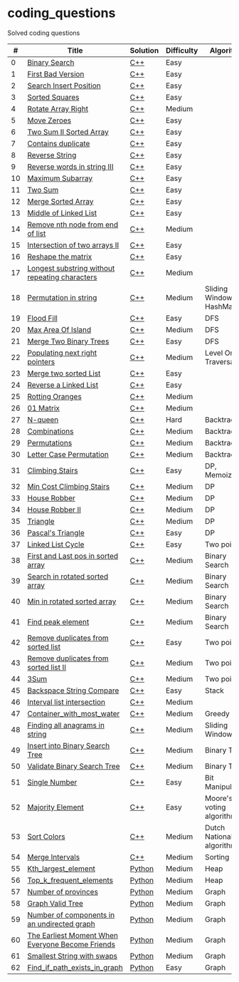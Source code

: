 # coding_questions
Solved coding questions

| # | Title | Solution | Difficulty | Algorithm |
|--| ----- | -------- | ---------- | --------- |
|0|[Binary Search](https://leetcode.com/problems/binary-search/) | [C++](./LeetCode/0.Binary_Search)|Easy|
|1|[First Bad Version](https://leetcode.com/problems/first-bad-version/) | [C++](./LeetCode/1.first_Bad_Version)|Easy|
|2|[Search Insert Position](https://leetcode.com/problems/search-insert-position) | [C++](./LeetCode/2.Search_insert_position)|Easy|
|3|[Sorted Squares](https://leetcode.com/problems/squares-of-a-sorted-array) | [C++](./LeetCode/3.Sorted_squares)|Easy|
|4|[Rotate Array Right](https://leetcode.com/problems/rotate-array/) | [C++](./LeetCode/4.Rotate_Array_Right)|Medium|
|5|[Move Zeroes](https://leetcode.com/problems/move-zeroes/) | [C++](./LeetCode/5.Move_zeroes)|Easy|
|6|[Two Sum II Sorted Array](https://leetcode.com/problems/two-sum-ii-input-array-is-sorted/) | [C++](./LeetCode/6.Two_Sum_II_sorted_array)|Easy|
|7|[Contains duplicate](https://leetcode.com/problems/contains-duplicate/) | [C++](./LeetCode/7.Contains_duplicate)|Easy|
|8|[Reverse String](https://leetcode.com/problems/reverse-string) | [C++](./LeetCode/8.Reverse_string)|Easy|
|9|[Reverse words in string III](https://leetcode.com/problems/reverse-words-in-a-string-iii/) | [C++](./LeetCode/9.Reverse_words_in_string_III)|Easy|
|10|[Maximum Subarray](https://leetcode.com/problems/maximum-subarray) | [C++](./LeetCode/10.Maximum_subarray)|Easy|
|11|[Two Sum](https://leetcode.com/problems/two-sum/) | [C++](./LeetCode/11.Two_sum)|Easy|
|12|[Merge Sorted Array](https://leetcode.com/problems/merge-sorted-array/) | [C++](./LeetCode/12.Merge_sorted_array)|Easy|
|13|[Middle of Linked List](https://leetcode.com/problems/middle-of-the-linked-list/) | [C++](./LeetCode/13.Middle_of_Linked_List)|Easy|
|14|[Remove nth node from end of list](https://leetcode.com/problems/remove-nth-node-from-end-of-list/) | [C++](./LeetCode/14.Remove_nth_node_from_end_of_list)|Medium|
|15|[Intersection of two arrays II](https://leetcode.com/problems/intersection-of-two-arrays-ii/) | [C++](./LeetCode/15.Intersection_of_two_arrays_II)|Easy|
|16|[Reshape the matrix](https://leetcode.com/problems/reshape-the-matrix/) | [C++](./LeetCode/16.Reshape_the_matrix)|Easy|
|17|[Longest substring without repeating characters](https://leetcode.com/problems/longest-substring-without-repeating-characters/) | [C++](./LeetCode/17.Longest_substring_without_repeating_characters)|Medium|
|18|[Permutation in string](https://leetcode.com/problems/permutation-in-string/) | [C++](./LeetCode/18.Permutation_in_string)|Medium|Sliding Window, HashMap|
|19|[Flood Fill](https://leetcode.com/problems/flood-fill/) | [C++](./LeetCode/19.Flood_fill)|Easy|DFS|
|20|[Max Area Of Island](https://leetcode.com/problems/max-area-of-island/) | [C++](./LeetCode/20.Max_area_of_island)|Medium|DFS|
|21|[Merge Two Binary Trees](https://leetcode.com/problems/merge-two-binary-trees/) | [C++](./LeetCode/21.Merge_two_binary_trees)|Easy|DFS|
|22|[Populating next right pointers](https://leetcode.com/problems/populating-next-right-pointers-in-each-node/) | [C++](./LeetCode/22.Populating_next_right_pointers)|Medium|Level Order Traversal|
|23|[Merge two sorted List](https://leetcode.com/problems/merge-two-sorted-lists/) | [C++](./LeetCode/23.Merge_two_sorted_LL)|Easy|
|24|[Reverse a Linked List](https://leetcode.com/problems/reverse-linked-list/) | [C++](./LeetCode/24.Reverse_a_LL)|Easy|
|25|[Rotting Oranges](https://leetcode.com/problems/rotting-oranges/) | [C++](./LeetCode/25.Rotting_oranges)|Medium|
|26|[01 Matrix](https://leetcode.com/problems/01-matrix/) | [C++](./LeetCode/26.01_matrix)|Medium|
|27|[N-queen](https://leetcode.com/problems/n-queens/) | [C++](./LeetCode/27.N-queen)|Hard|Backtracking|
|28|[Combinations](https://leetcode.com/problems/combinations/) | [C++](./LeetCode/28.Combinations)|Medium|Backtracking|
|29|[Permutations](https://leetcode.com/problems/permutations/) | [C++](./LeetCode/29.Permutations)|Medium|Backtracking|
|30|[Letter Case Permutation](https://leetcode.com/problems/letter-case-permutation/) | [C++](./LeetCode/30.Letter_case_permutation)|Medium|Backtracking|
|31|[Climbing Stairs](https://leetcode.com/problems/climbing-stairs/) | [C++](./LeetCode/31.Climbing_stairs)|Easy|DP, Memoization|
|32|[Min Cost Climbing Stairs](https://leetcode.com/problems/min-cost-climbing-stairs/) | [C++](./LeetCode/32.Min_cost_climbing_stairs)|Medium|DP|
|33|[House Robber](https://leetcode.com/problems/house-robber/) | [C++](./LeetCode/33.House_robber)|Medium|DP|
|34|[House Robber II](https://leetcode.com/problems/house-robber-ii/) | [C++](./LeetCode/34.House_robber_II)|Medium|DP|
|35|[Triangle](https://leetcode.com/problems/triangle/) | [C++](./LeetCode/35.Triangle)|Medium|DP|
|36|[Pascal's Triangle](https://leetcode.com/problems/pascals-triangle/) | [C++](./LeetCode/36.Pascal's_triangle)|Easy|DP|
|37|[Linked List Cycle](https://leetcode.com/problems/linked-list-cycle/) | [C++](./LeetCode/37.Linked_list_cycle)|Easy|Two pointer|
|38|[First and Last pos in sorted array](https://leetcode.com/problems/find-first-and-last-position-of-element-in-sorted-array/) | [C++](./LeetCode/38.First_and_last_pos_sorted_array)|Medium|Binary Search|
|39|[Search in rotated sorted array](https://leetcode.com/problems/search-in-rotated-sorted-array/) | [C++](./LeetCode/39.Search_in_rotated_sorted_array)|Medium|Binary Search|
|40|[Min in rotated sorted array](https://leetcode.com/problems/find-minimum-in-rotated-sorted-array/) | [C++](./LeetCode/40.Min_in_rotated_sorted_array)|Medium|Binary Search|
|41|[Find peak element](https://leetcode.com/problems/find-peak-element/) | [C++](./LeetCode/41.Find_peak_element)|Medium|Binary Search|
|42|[Remove duplicates from sorted list](https://leetcode.com/problems/remove-duplicates-from-sorted-list/) | [C++](./LeetCode/42.Remove_duplicates_from_sorted_list)|Easy|Two pointers|
|43|[Remove duplicates from sorted list II](https://leetcode.com/problems/remove-duplicates-from-sorted-list-ii/) | [C++](./LeetCode/43.Remove_duplicates_from_sorted_list_II)|Medium|Two pointers|
|44|[3Sum](https://leetcode.com/problems/3sum/) | [C++](./LeetCode/44.3Sum)|Medium|Two pointers|
|45|[Backspace String Compare](https://leetcode.com/problems/backspace-string-compare/) | [C++](./LeetCode/45.Backspace_string_compare)|Easy|Stack|
|46|[Interval list intersection](https://leetcode.com/problems/interval-list-intersections/) | [C++](./LeetCode/46.Interval_list_intersection)|Medium||
|47|[Container_with_most_water](https://leetcode.com/problems/container-with-most-water/) | [C++](./LeetCode/47.Container_with_most_water)|Medium|Greedy|
|48|[Finding all anagrams in string](https://leetcode.com/problems/find-all-anagrams-in-a-string/) | [C++](./LeetCode/48.Finding_all_anagrams_in_string)|Medium|Sliding Window|
|49|[Insert into Binary Search Tree](https://leetcode.com/problems/insert-into-a-binary-search-tree/) | [C++](./LeetCode/49.Insert_into_binary_search_tree)|Medium|Binary Tree|
|50|[Validate Binary Search Tree](https://leetcode.com/problems/validate-binary-search-tree/) | [C++](./LeetCode/50.Validate_binary_search_tree)|Medium|Binary Tree|
|51|[Single Number](https://leetcode.com/problems/single-number/) | [C++](./LeetCode/51.Single_number)|Easy|Bit Manipulation|
|52|[Majority Element](https://leetcode.com/problems/majority-element/) | [C++](./LeetCode/52.Majority_element)|Easy|Moore's voting algorithm|
|53|[Sort Colors](https://leetcode.com/problems/sort-colors/) | [C++](./LeetCode/53.Sort_colors)|Medium|Dutch National flag algorithm|
|54|[Merge Intervals](https://leetcode.com/problems/merge-intervals/) | [C++](./LeetCode/54.Merge_intervals)|Medium|Sorting|
|55|[Kth_largest_element](https://leetcode.com/problems/kth-largest-element-in-an-array/) | [Python](./LeetCode/55.Kth_largest_element)|Medium|Heap|
|56|[Top_k_frequent_elements](https://leetcode.com/problems/top-k-frequent-elements/) | [Python](./LeetCode/56.Top_k_frequent_elements)|Medium|Heap|
|57|[Number of provinces](https://leetcode.com/problems/number-of-provinces/) | [Python](./LeetCode/57.Number_of_provinces)|Medium|Graph|
|58|[Graph Valid Tree](https://leetcode.com/problems/graph-valid-tree/) | [Python](./LeetCode/58.Graph_valid_tree)|Medium|Graph|
|59|[Number of components in an undirected graph](https://leetcode.com/problems/number-of-connected-components-in-an-undirected-graph/) | [Python](./LeetCode/59.Number_of_components_undirected_graph)|Medium|Graph|
|60|[The Earliest Moment When Everyone Become Friends](https://leetcode.com/problems/the-earliest-moment-when-everyone-become-friends/) | [Python](./LeetCode/60.Earliest_moment_when_everyone_became_friends)|Medium|Graph|
|61|[Smallest String with swaps](https://leetcode.com/problems/smallest-string-with-swaps/) | [Python](./LeetCode/61.Smallest_string_with_swaps)|Medium|Graph|
|62|[Find_if_path_exists_in_graph](https://leetcode.com/problems/find-if-path-exists-in-graph/) | [Python](./LeetCode/62.Find_if_path_exists_in_graph)|Easy|Graph|




